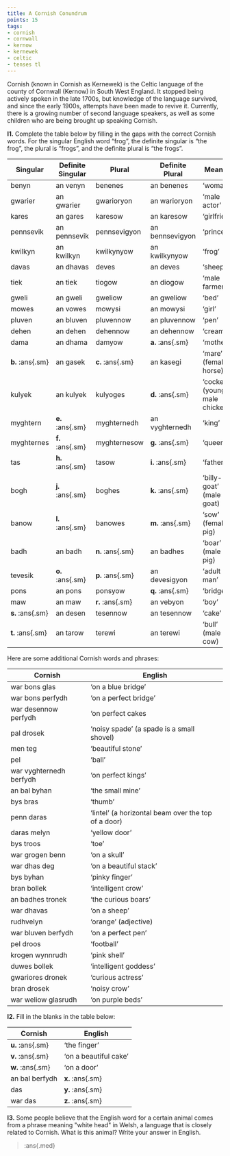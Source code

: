```yaml
---
title: A Cornish Conundrum
points: 15
tags:
- cornish 
- cornwall
- kernow
- kernewek
- celtic
- tenses tl
---
```


Cornish (known in Cornish as Kernewek) is the Celtic language of the county of Cornwall (Kernow) in South
West England. It stopped being actively spoken in the late 1700s, but knowledge of the language survived,
and since the early 1900s, attempts have been made to revive it. Currently, there is a growing number of
second language speakers, as well as some children who are being brought up speaking Cornish.

**I1.** Complete the table below by filling in the gaps with the correct Cornish words. For the singular English
word “frog”, the definite singular is “the frog”, the plural is “frogs”, and the definite plural is “the frogs”.

| Singular | Definite Singular | Plural  | Definite Plural | Meaning |
| - | - | - | - | - | 
| benyn | an venyn | benenes  | an benenes | ‘woman’ |
| gwarier | an gwarier | gwarioryon  | an warioryon | ‘male actor’ |
| kares | an gares | karesow  | an karesow | ‘girlfriend’ |
| pennsevik | an pennsevik | pennsevigyon  | an bennsevigyon | ‘prince’ |
| kwilkyn | an kwilkyn | kwilkynyow  | an kwilkynyow | ‘frog’ |
| davas | an dhavas | deves  | an deves | ‘sheep’ |
| tiek | an tiek | tiogow  | an diogow | ‘male farmer’ |
| gweli | an gweli | gweliow  | an gweliow | ‘bed’ |
| mowes | an vowes | mowysi  | an mowysi | ‘girl’ |
| pluven | an bluven | pluvennow  | an pluvennow | ‘pen’ |
| dehen | an dehen | dehennow  | an dehennow | ‘cream’ |
| dama | an dhama | damyow  | **a.** :ans{.sm} | ‘mother’ |
| **b.** :ans{.sm}|  an gasek | **c.** :ans{.sm} |  an kasegi | ‘mare’ (female horse) |
| kulyek | an kulyek | kulyoges  | **d.** :ans{.sm} | ‘cockerel’ (young male chicken) |
| myghtern | **e.** :ans{.sm} | myghternedh  | an vyghternedh | ‘king’ |
| myghternes | **f.** :ans{.sm} | myghternesow  | **g.** :ans{.sm} | ‘queen’ |
| tas | **h.** :ans{.sm} | tasow  | **i.** :ans{.sm} | ‘father’ |
| bogh | **j.** :ans{.sm} | boghes  | **k.** :ans{.sm} | ‘billy-goat’ (male goat) |
| banow | **l.** :ans{.sm} | banowes  | **m.** :ans{.sm} | ‘sow’ (female pig) |
| badh | an badh | **n.** :ans{.sm} |  an badhes | ‘boar’ (male pig) |
| tevesik | **o.** :ans{.sm} | **p.** :ans{.sm} |  an devesigyon | ‘adult man’ |
| pons | an pons | ponsyow  | **q.** :ans{.sm} | ‘bridge’ |
| maw | an maw | **r.** :ans{.sm} |  an vebyon | ‘boy’ |
| **s.** :ans{.sm}|  an desen | tesennow  | an tesennow | ‘cake’ |
| **t.** :ans{.sm}|  an tarow | terewi  | an terewi | ‘bull’ (male cow) |

Here are some additional Cornish words and phrases:

| Cornish | English |
| - | - |
| war bons glas | ‘on a blue bridge’ |
| war bons perfydh | ‘on a perfect bridge’ |
| war desennow perfydh | ‘on perfect cakes| ‘ |
| pal drosek | ‘noisy spade’ (a spade is a small shovel) |
| men teg | ‘beautiful stone’ |
| pel | ‘ball’ |
| war vyghternedh berfydh | ‘on perfect kings’ |
| an bal byhan | ‘the small mine’ |
| bys bras | ‘thumb’ |
| penn daras | ‘lintel’ (a horizontal beam over the top of a door) |
| daras melyn | ‘yellow door’ |
| bys troos | ‘toe’ |
| war grogen benn | ‘on a skull’ |
| war dhas deg | ‘on a beautiful stack’ |
| bys byhan | ‘pinky finger’ |
| bran bollek | ‘intelligent crow’ |
| an badhes tronek | ‘the curious boars’ |
| war dhavas | ‘on a sheep’ |
| rudhvelyn | ‘orange’ (adjective) |
| war bluven berfydh | ‘on a perfect pen’ |
| pel droos | ‘football’ |
| krogen wynnrudh | ‘pink shell’ |
| duwes bollek | ‘intelligent goddess’ |
| gwariores dronek | ‘curious actress’ |
| bran drosek | ‘noisy crow’ |
| war weliow glasrudh | ‘on purple beds’ |

**I2.** Fill in the blanks in the table below:

| Cornish | English |
| - | - |
| **u.** :ans{.sm} | ‘the finger’ |
| **v.** :ans{.sm} | ‘on a beautiful cake’ |
| **w.** :ans{.sm} | ‘on a door’ |
| an bal berfydh | **x.** :ans{.sm} |
| das | **y.** :ans{.sm} |
| war das | **z.** :ans{.sm} |

**I3.** Some people believe that the English word for a certain animal comes from a phrase meaning "white
head" in Welsh, a language that is closely related to Cornish. What is this animal? Write your answer in
English.

> :ans{.med}